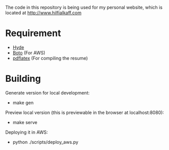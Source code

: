 The code in this repository is being used for my personal website, which is located at http://www.hilfialkaff.com

Requirement
===========

* [Hyde](http://hyde.github.io/)
* [Boto](https://code.google.com/p/boto/) (For AWS)
* [pdflatex](http://www.tug.org/texlive/) (For compiling the resume)

Building
========

Generate version for local development:
* make gen

Preview local version (this is previewable in the browser at localhost:8080):
* make serve

Deploying it in AWS:
* python ./scripts/deploy_aws.py
